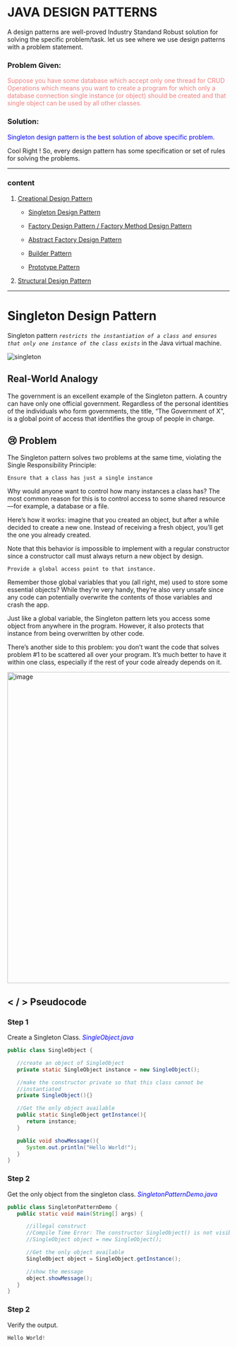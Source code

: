# JAVA DESIGN PATTERNS

A design patterns are well-proved Industry Standand Robust solution for solving the specific problem/task. let us see where we use design patterns with a problem statement. 

### Problem Given:

  <span style="color:#F08080">Suppose you have some database which accept only one thread for CRUD Operations which means you want to create a program for which only a database connection single instance (or object) should be created and that single object can be used by all other classes.</span>

### Solution:

  <span style="color:blue">Singleton design pattern is the best solution of above specific problem.</span>

 Cool Right ! So, every design pattern has some specification or set of rules for solving the problems.

----
### content 

1. [Creational Design Pattern ](/Design-Patterns-Hello-World-Samples/01-Creational-Design-Patterns/)

    * [Singleton Design Pattern ](#singleton)

    * [Factory Design Pattern / Factory Method Design Pattern ](/Design-Patterns-Hello-World-Samples/01-Creational-Design-Patterns/02-Factory-Pattern/)

    * [Abstract Factory Design Pattern](/Design-Patterns-Hello-World-Samples/01-Creational-Design-Patterns/03-Abstract-Factory-Pattern/)

    * [Builder Pattern](/Design-Patterns-Hello-World-Samples/01-Creational-Design-Patterns/04-Builder-Pattern/)

    * [Prototype Pattern](/Design-Patterns-Hello-World-Samples/01-Creational-Design-Patterns/05-Prototype-Pattern/)

2. [Structural Design Pattern](/Design-Patterns-Hello-World-Samples/02-Structural-Design-Patterns/)

----


# Singleton Design Pattern <a name="singleton"/>

Singleton pattern *`restricts the instantiation of a class and ensures that only one instance of the class exists`* in the Java virtual machine. 

![singleton](https://user-images.githubusercontent.com/24265936/164861875-3ade0ead-17b8-4eac-bdfe-143ddadd3404.png)


## <b>Real-World Analogy</b>

The government is an excellent example of the Singleton pattern. A country can have only one official government. Regardless of the personal identities of the individuals who form governments, the title, “The Government of X”, is a global point of access that identifies the group of people in charge.

## 😢 Problem

The Singleton pattern solves two problems at the same time, violating the Single Responsibility Principle:

    Ensure that a class has just a single instance

Why would anyone want to control how many instances a class has? The most common reason for this is to control access to some shared resource—for example, a database or a file.

Here’s how it works: imagine that you created an object, but after a while decided to create a new one. Instead of receiving a fresh object, you’ll get the one you already created.

Note that this behavior is impossible to implement with a regular constructor since a constructor call must always return a new object by design.

    Provide a global access point to that instance.

Remember those global variables that you (all right, me) used to store some essential objects? While they’re very handy, they’re also very unsafe since any code can potentially overwrite the contents of those variables and crash the app.

Just like a global variable, the Singleton pattern lets you access some object from anywhere in the program. However, it also protects that instance from being overwritten by other code.

There’s another side to this problem: you don’t want the code that solves problem #1 to be scattered all over your program. It’s much better to have it within one class, especially if the rest of your code already depends on it.


<img width="704" alt="image" src="https://user-images.githubusercontent.com/24265936/164951400-430b817a-d5fb-4824-8b9d-719d96de5cc1.png">


## <b>< / > Pseudocode</b>

### <b>Step 1</b>

Create a Singleton Class. <i style="color:blue">SingleObject.java</i>

```java
public class SingleObject {

   //create an object of SingleObject
   private static SingleObject instance = new SingleObject();

   //make the constructor private so that this class cannot be
   //instantiated
   private SingleObject(){}

   //Get the only object available
   public static SingleObject getInstance(){
      return instance;
   }

   public void showMessage(){
      System.out.println("Hello World!");
   }
}
```

### <b>Step 2</b>

Get the only object from the singleton class. <i style="color:blue"> SingletonPatternDemo.java </i>

```java
public class SingletonPatternDemo {
   public static void main(String[] args) {

      //illegal construct
      //Compile Time Error: The constructor SingleObject() is not visible
      //SingleObject object = new SingleObject();

      //Get the only object available
      SingleObject object = SingleObject.getInstance();

      //show the message
      object.showMessage();
   }
}
```

### <b>Step 2</b>
Verify the output.

```java
Hello World!
```


